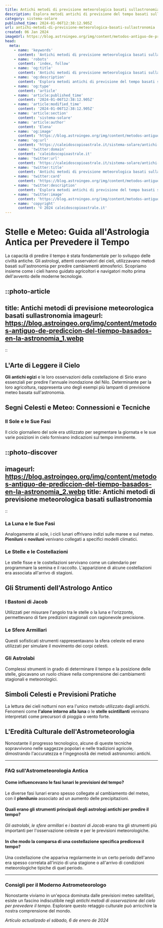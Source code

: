 ```yaml
---
title: Antichi metodi di previsione meteorologica basati sullastronomia
description: Esplora metodi antichi di previsione del tempo basati sullastronomia. Scopri tradizioni e tecniche dimenticate per interpretare il cielo.
category: sistema-solare
published_time: 2024-01-06T12:38:12.905Z
url: antichi-metodi-di-previsione-meteorologica-basati-sullastronomia
created: 06 Jan 2024
imageUrl: https://blog.astroingeo.org/img/content/metodos-antiguo-de-prediccion-del-tiempo-basados-en-la-astronomia_1.webp
head:
  meta:
    - name: 'keywords'
      content: 'Antichi metodi di previsione meteorologica basati sullastronomia'
    - name: 'robots'
      content: 'index, follow'
    - name: 'og:title'
      content: 'Antichi metodi di previsione meteorologica basati sullastronomia'
    - name: 'og:description'
      content: 'Esplora metodi antichi di previsione del tempo basati sullastronomia. Scopri tradizioni e tecniche dimenticate per interpretare il cielo.'
    - name: 'og:type'
      content: 'article'
    - name: 'article:published_time'
      content: '2024-01-06T12:38:12.905Z'
    - name: 'article:modified_time'
      content: '2024-01-06T12:38:12.905Z'
    - name: 'article:section'
      content: 'sistema-solare'
    - name: 'article:author'
      content: 'Elena'
    - name: 'og:image'
      content: 'https://blog.astroingeo.org/img/content/metodos-antiguo-de-prediccion-del-tiempo-basados-en-la-astronomia_1.webp'
    - name: 'og:url'
      content: 'https://caleidoscopioastrale.it/sistema-solare/antichi-metodi-di-previsione-meteorologica-basati-sullastronomia'
    - name: 'twitter:domain'
      content: 'caleidoscopioastrale.it'
    - name: 'twitter:url'
      content: 'https://caleidoscopioastrale.it/sistema-solare/antichi-metodi-di-previsione-meteorologica-basati-sullastronomia'
    - name: 'twitter:title'
      content: 'Antichi metodi di previsione meteorologica basati sullastronomia'
    - name: 'twitter:card'
      content: 'https://blog.astroingeo.org/img/content/metodos-antiguo-de-prediccion-del-tiempo-basados-en-la-astronomia_1.webp'
    - name: 'twitter:description'
      content: 'Esplora metodi antichi di previsione del tempo basati sullastronomia. Scopri tradizioni e tecniche dimenticate per interpretare il cielo.'
    - name: 'twitter:image'
      content: 'https://blog.astroingeo.org/img/content/metodos-antiguo-de-prediccion-del-tiempo-basados-en-la-astronomia_1.webp'
    - name: 'copyright'
      content: '© 2024 caleidoscopioastrale.it'
---
```

# Stelle e Meteo: Guida all'Astrologia Antica per Prevedere il Tempo

La capacità di predire il tempo è stata fondamentale per lo sviluppo delle civiltà antiche. Gli astrologi, attenti osservatori dei cieli, utilizzavano metodi basati sull'astronomia per predire cambiamenti atmosferici. Scopriamo insieme come i cieli hanno guidato agricoltori e navigatori molto prima dell'avvento delle moderne tecnologie.

::photo-article
---
title: Antichi metodi di previsione meteorologica basati sullastronomia
imageurl: https://blog.astroingeo.org/img/content/metodos-antiguo-de-prediccion-del-tiempo-basados-en-la-astronomia_1.webp
---
::

## L'Arte di Leggere il Cielo

**Gli antichi egizi** e le loro osservazioni della costellazione di Sirio erano essenziali per predire l'annuale inondazione del Nilo. Determinante per la loro agricoltura, rappresenta uno degli esempi più lampanti di previsione meteo basata sull'astronomia.

## Segni Celesti e Meteo: Connessioni e Tecniche

### Il Sole e le Sue Fasi
Il ciclo giornaliero del sole era utilizzato per segmentare la giornata e le sue varie posizioni in cielo fornivano indicazioni sul tempo imminente.

::photo-discover
---
imageurl: https://blog.astroingeo.org/img/content/metodos-antiguo-de-prediccion-del-tiempo-basados-en-la-astronomia_2.webp
title: Antichi metodi di previsione meteorologica basati sullastronomia
---
::

### La Luna e le Sue Fasi
Analogamente al sole, i cicli lunari offrivano indizi sulle maree e sul meteo. **Pieniluni** e **noviluni** venivano collegati a specifici modelli climatici.

### Le Stelle e le Costellazioni
Le stelle fisse e le costellazioni servivano come un calendario per programmare la semina e il raccolto. L'apparizione di alcune costellazioni era associata all'arrivo di stagioni.

## Gli Strumenti dell'Astrologo Antico

### I Bastoni di Jacob
Utilizzati per misurare l'angolo tra le stelle o la luna e l'orizzonte, permettevano di fare predizioni stagionali con ragionevole precisione.

### Le Sfere Armillari
Questi sofisticati strumenti rappresentavano la sfera celeste ed erano utilizzati per simulare il movimento dei corpi celesti.

### Gli Astrolabi
Complessi strumenti in grado di determinare il tempo e la posizione delle stelle, giocavano un ruolo chiave nella comprensione dei cambiamenti stagionali e meteorologici.

## Simboli Celesti e Previsioni Pratiche

La lettura dei cieli notturni non era l'unico metodo utilizzato dagli antichi. Fenomeni come **l'alone intorno alla luna** o le **stelle scintillanti** venivano interpretati come precursori di pioggia o vento forte.

## L'Eredità Culturale dell'Astrometeorologia

Nonostante il progresso tecnologico, alcune di queste tecniche sopravvivono nelle saggezze popolari e nelle tradizioni agricole, dimostrando l'accuratezza e l'ingegnosità dei metodi astronomici antichi.

---

### FAQ sull'Astrometeorologia Antica

#### Come influencevano le fasi lunari le previsioni del tempo?
Le diverse fasi lunari erano spesso collegate al cambiamento del meteo, con il **plenilunio** associato ad un aumento delle precipitazioni.

#### Quali erano gli strumenti principali degli astrologi antichi per predire il tempo?
*Gli astrolabi*, *le sfere armillari* e *i bastoni di Jacob* erano tra gli strumenti più importanti per l'osservazione celeste e per le previsioni meteorologiche.

#### In che modo la comparsa di una costellazione specifica prediceva il tempo?
Una costellazione che appariva regolarmente in un certo periodo dell'anno era spesso correlata all'inizio di una stagione o all'arrivo di condizioni meteorologiche tipiche di quel periodo.

---

### Consigli per il Moderno Astrometeorologo

Nonostante viviamo in un'epoca dominata dalle previsioni meteo satellitari, esiste un fascino indiscutibile negli *antichi metodi di osservazione del cielo per prevedere il tempo*. Esplorare questo retaggio culturale può arricchire la nostra comprensione del mondo.

_Artículo actualizado el sábado, 6 de enero de 2024_